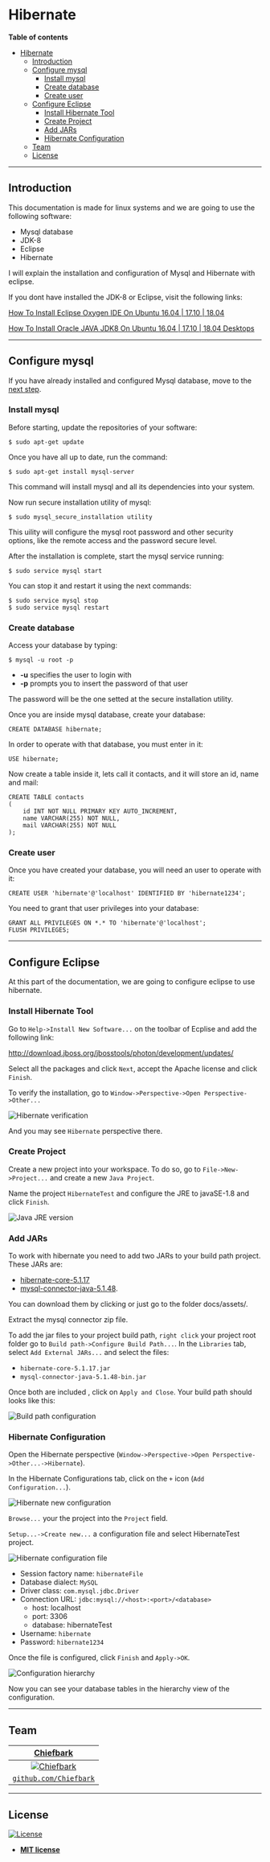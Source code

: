 # Hibernate

**Table of contents**

- [Hibernate](#hibernate)
  - [Introduction](#introduction)
  - [Configure mysql](#configure-mysql)
    - [Install mysql](#install-mysql)
    - [Create database](#create-database)
    - [Create user](#create-user)
  - [Configure Eclipse](#configure-eclipse)
    - [Install Hibernate Tool](#install-hibernate-tool)
    - [Create Project](#create-project)
    - [Add JARs](#add-jars)
    - [Hibernate Configuration](#hibernate-configuration)
  - [Team](#team)
  - [License](#license)

---
## Introduction
This documentation is made for linux systems and we are going to use the following software:
- Mysql database
- JDK-8
- Eclipse
- Hibernate

I will explain the installation and configuration of Mysql and Hibernate with eclipse.

If you dont have installed the JDK-8 or Eclipse, visit the following links:

[How To Install Eclipse Oxygen IDE On Ubuntu 16.04 | 17.10 | 18.04](https://websiteforstudents.com/how-to-install-eclipse-oxygen-ide-on-ubuntu-167-04-17-10-18-04/)

[How To Install Oracle JAVA JDK8 On Ubuntu 16.04 | 17.10 | 18.04 Desktops](https://websiteforstudents.com/how-to-install-oracle-java-jdk8-on-ubuntu-16-04-17-10-18-04-desktops/)

---
## Configure mysql
If you have already installed and configured Mysql database, move to the [next step](#configure-eclipse).
### Install mysql
Before starting, update the repositories of your software:
```
$ sudo apt-get update
```
Once you have all up to date, run the command:
```
$ sudo apt-get install mysql-server
```
This command will install mysql and all its dependencies into your system.

Now run secure installation utility of mysql:
```
$ sudo mysql_secure_installation utility
```
This uility will configure the mysql root password and other security options, like the remote access and the password secure level.

After the installation is complete, start the mysql service running:
```
$ sudo service mysql start
```
You can stop it and restart it using the next commands:
```
$ sudo service mysql stop
$ sudo service mysql restart
```
### Create database
Access your database by typing:
```
$ mysql -u root -p
```
- **-u** specifies the user to login with
- **-p** prompts you to insert the password of that user

The password will be the one setted at the secure installation utility.

Once you are inside mysql database, create your database:
```
CREATE DATABASE hibernate; 
```

In order to operate with that database, you must enter in it:
```
USE hibernate;
```
Now create a table inside it, lets call it contacts, and it will store an id, name and mail:
```
CREATE TABLE contacts 
(
    id INT NOT NULL PRIMARY KEY AUTO_INCREMENT,
    name VARCHAR(255) NOT NULL,
    mail VARCHAR(255) NOT NULL
);
```
### Create user
Once you have created your database, you will need an user to operate with it:
```
CREATE USER 'hibernate'@'localhost' IDENTIFIED BY 'hibernate1234';
```
You need to grant that user privileges into your database:
```
GRANT ALL PRIVILEGES ON *.* TO 'hibernate'@'localhost';
FLUSH PRIVILEGES;
```

---
## Configure Eclipse
At this part of the documentation, we are going to configure eclipse to use hibernate.
### Install Hibernate Tool
Go to `Help->Install New Software...` on the toolbar of Ecplise and add the following link:

http://download.jboss.org/jbosstools/photon/development/updates/

Select all the packages and click `Next`, accept the Apache license and click `Finish`.

To verify the installation, go to `Window->Perspective->Open Perspective->Other...`

![Hibernate verification](docs/screenshot_01.png "Hibernate verification")

And you may see `Hibernate` perspective there.
### Create Project
Create a new project into your workspace.
To do so, go to `File->New->Project...` and create a new `Java Project`.

Name the project `HibernateTest` and configure the JRE to javaSE-1.8 and click `Finish`.

![Java JRE version](docs/screenshot_02.png "Java JRE version")
### Add JARs
To work with hibernate you need to add two JARs to your build path project. These JARs are:
- [hibernate-core-5.1.17](docs/assets/hibernate-core-5.1.17.jar)
- [mysql-connector-java-5.1.48](docs/assets/mysql-connector-java-5.1.48.zip).

You can download them by clicking or just go to the folder docs/assets/.

Extract the mysql connector zip file.

To add the jar files to your project build path, `right click` your project root folder go to `Build path->Configure Build Path...`. In the `Libraries` tab, select `Add External JARs...` and select the files:
- `hibernate-core-5.1.17.jar`
- `mysql-connector-java-5.1.48-bin.jar`

Once both are included , click on `Apply and Close`.
Your build path should looks like this:

![Build path configuration](docs/screenshot_03.png "Build path configuration")
### Hibernate Configuration
Open the Hibernate perspective (`Window->Perspective->Open Perspective->Other...->Hibernate`).

In the Hibernate Configurations tab, click on the `+` icon (`Add Configuration...`).

![Hibernate new configuration](docs/screenshot_04.png "Hibernate new configuration")

`Browse...` your the project into the `Project` field.

`Setup...->Create new...` a configuration file and select HibernateTest project.

![Hibernate configuration file](docs/screenshot_05.png "Hibernate configuration file")
- Session factory name: `hibernateFile`
- Database dialect: `MySQL`
- Driver class: `com.mysql.jdbc.Driver`
- Connection URL: `jdbc:mysql://<host>:<port>/<database>`
  - host: localhost
  - port: 3306
  - database: hibernateTest
- Username: `hibernate`
- Password: `hibernate1234`

Once the file is configured, click `Finish` and `Apply->OK`.

![Configuration hierarchy](docs/screenshot_06.png "Configuration hierarchy")

Now you can see your database tables in the hierarchy view of the configuration.

---
## Team
| <a href="https://www.chiefbark.com" target="_blank">**Chiefbark**</a> |
| :-: |
| [![Chiefbark](https://avatars3.githubusercontent.com/u/24280701?s=460&v=4=200)](https://www.chiefbark.com) |
| <a href="http://github.com/Chiefbark" target="_blank">`github.com/Chiefbark`</a> |

---
## License
[![License](https://img.shields.io/:license-mit-blue.svg?style=flat-square)](http://badges.mit-license.org)
- **[MIT license](https://github.com/Chiefbark/CStyle/blob/master/LICENSE)**